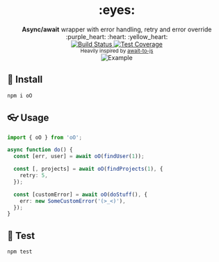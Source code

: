 <h1 align="center">:eyes:</h1>

<div align="center">
  <strong>Async/await</strong> wrapper with error handling, retry and error override :purple_heart: :heart: :yellow_heart:
</div>

<div align="center">
  <a href="https://travis-ci.org/zMotivat0r/oO.svg?branch=master">
    <img src="https://img.shields.io/travis/zMotivat0r/oO/master.svg?style=flat-square"
      alt="Build Status" />
  </a>
  <a href="https://codecov.io/github/zMotivat0r/oO">
    <img src="https://img.shields.io/coveralls/github/zMotivat0r/oO.svg?style=flat-square"
      alt="Test Coverage" />
  </a>
</div>
<div align="center">
  <sub>Heavily inspired by <a href="https://github.com/scopsy/await-to-js">await-to-js</a></sub>
</div>
<div align="center">
  <img src="https://github.com/zMotivat0r/oO/raw/master/img/example3.png" alt="Example" />
</div>

## :rocket: Install

```shell
npm i oO
```

## :eyeglasses: Usage

```typescript
import { oO } from 'oO';

async function do() {
  const [err, user] = await oO(findUser(1));

  const [, projects] = await oO(findProjects(1), {
    retry: 5,
  });

  const [customError] = await oO(doStuff(), {
    err: new SomeCustomError('(>_<)'),
  });
}
```

## :hammer: Test

```shell
npm test
```
